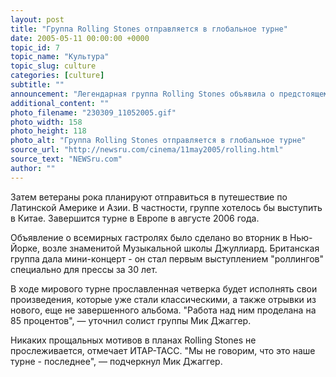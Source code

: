 ```yaml
---
layout: post
title: "Группа Rolling Stones отправляется в глобальное турне"
date: 2005-05-11 00:00:00 +0000
topic_id: 7
topic_name: "Культура"
topic_slug: culture
categories: [culture]
subtitle: ""
announcement: "Легендарная группа Rolling Stones объявила о предстоящем глобальном турне длительностью в целый год. Гастроли стартуют 21 августа в Бостоне и пройдут примерно в 40 городах США и Канады."
additional_content: ""
photo_filename: "230309_11052005.gif"
photo_width: 158
photo_height: 118
photo_alt: "Группа Rolling Stones отправляется в глобальное турне"
source_url: "http://newsru.com/cinema/11may2005/rolling.html"
source_text: "NEWSru.com"
author: ""
---
```

Затем ветераны рока планируют отправиться в путешествие по Латинской Америке и Азии. В частности, группе хотелось бы выступить в Китае. Завершится турне в Европе в августе 2006 года.

Объявление о всемирных гастролях было сделано во вторник в Нью-Йорке, возле знаменитой Музыкальной школы Джуллиард. Британская группа дала мини-концерт - он стал первым выступлением "роллингов" специально для прессы за 30 лет.

В ходе мирового турне прославленная четверка будет исполнять свои произведения, которые уже стали классическими, а также отрывки из нового, еще не завершенного альбома. "Работа над ним проделана на 85 процентов", &mdash; уточнил солист группы Мик Джаггер.

Никаких прощальных мотивов в планах Rolling Stones не прослеживается, отмечает ИТАР-ТАСС. "Мы не говорим, что это наше турне - последнее", &mdash; подчеркнул Мик Джаггер.
